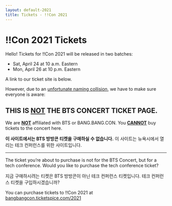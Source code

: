 ```yaml
---
layout: default-2021
title: Tickets - !!Con 2021
---
```


<style>
button{
    padding: 0.5rem 1rem;
    font-size: 1.2rem;
}
</style>

# !!Con 2021 Tickets

Hello! Tickets for !!Con 2021 will be released in two batches:

- Sat, April 24 at 10 a.m. Eastern
- Mon, April 26 at 10 p.m. Eastern

A link to our ticket site is below.

However, due to an <a href="https://twitter.com/bts_bighit/status/1248265665623908352">unfortunate naming collision</a>, we have to make sure everyone is aware:

## THIS IS <u>NOT</u> THE BTS CONCERT TICKET PAGE.

We are <u><strong>NOT</strong></u> affiliated with BTS or BANG.BANG.CON. You <u><strong>CANNOT</strong></u> buy tickets to the concert here.

<!--You cannot buy BTS concert tickets here. This page is for a tech conference in NYC.-->
<b>이 사이트에서는 BTS 방방콘 티켓을 구매하실 수 없습니다.</b> 이 사이트는 뉴욕시에서 열리는 테크 컨퍼런스를 위한 사이트입니다.

<hr>
The ticket you’re about to purchase is not for the BTS Concert, but for a tech conference. Would you like to purchase the tech conference ticket?

<!-- The ticket you’re about to purchase is not for the BTS Concert, but for a tech conference. Would you like to purchase the tech conference ticket? -->
지금 구매하시려는 티켓은 BTS 방방콘이 아닌 테크 컨퍼런스 티켓입니다. 테크 컨퍼런스 티켓을 구입하시겠습니까?

<div id="tixbtns" style="display:none">
<button id="bts">I want BTS Tickets instead!</button>
<!-- I want BTS Tickets instead! -->
<button id="btskr">BTS 방방콘 티켓을 구매하고 싶습니다!</button>
<div id="tixinfo">
<label>
<input type="checkbox" id="check">
I understand that I am buying tickets to the NYC tech conference and not the BTS concert.
</label>
</div> <!-- /tixinfo -->
</div> <!-- /tixbtns -->

<div id="tixlink">
You can purchase tickets to !!Con 2021 at <a href="https://bangbangcon.ticketspice.com/2021">bangbangcon.ticketspice.com/2021</a>
</div>

<div id="btstixkr" style="display:none">
<!-- BANG.BANG.CON is a free youtube concert. To watch, please visit the BANGTANTV channel on YouTube. You don’t need a ticket. -->
BTS 방방콘은 무료 유튜브 콘서트입니다. 시청하시려면 유튜브 채널 방탄TV를 확인해주세요. 티켓 없으셔도 됩니다.
</div>

<div id="btstix" style="display:none">
BANG.BANG.CON is a free youtube concert. To watch, please visit the BANGTANTV channel on YouTube. You don’t need a ticket.
</div>

<script>
document.getElementById('tixlink').style.display = "none";
document.getElementById('tixbtns').style.display = "block";
document.getElementById('check').onclick = function() {
  var s = document.getElementById('check').checked;
  document.getElementById('tixlink').style.display = s ? 'block' : 'none';
};

document.getElementById('bts').onclick = function() {
    document.getElementById('tixinfo').style.display = 'none';
    document.getElementById('btstixkr').style.display = 'none';
    document.getElementById('btstix').style.display = 'block';
    document.getElementById('tixlink').style.display = 'none';
}

document.getElementById('btskr').onclick = function() {
    document.getElementById('tixinfo').style.display = 'none';
    document.getElementById('btstixkr').style.display = 'block';
    document.getElementById('btstix').style.display = 'none';
    document.getElementById('tixlink').style.display = 'none';
}
</script>
